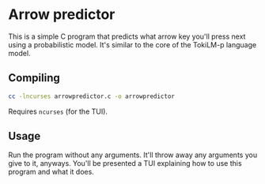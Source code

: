 # Arrow predictor

This is a simple C program that predicts what arrow key you'll press next using a probabilistic model. It's similar to
the core of the TokiLM-p language model.

## Compiling
```sh
cc -lncurses arrowpredictor.c -o arrowpredictor
```
Requires `ncurses` (for the TUI).

## Usage
Run the program without any arguments. It'll throw away any arguments you give to it, anyways. You'll be presented a
TUI explaining how to use this program and what it does.
